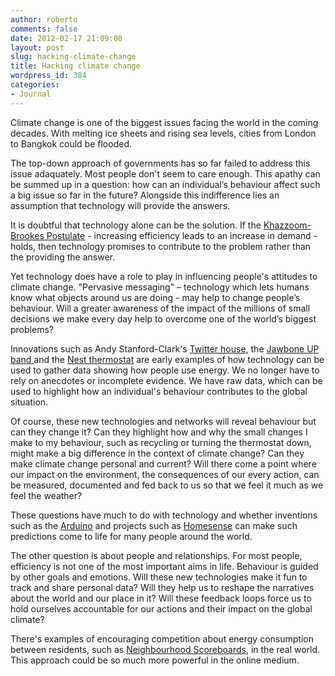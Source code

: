 ```yaml
---
author: roberto
comments: false
date: 2012-02-17 21:09:08
layout: post
slug: hacking-climate-change
title: Hacking climate change
wordpress_id: 384
categories:
- Journal
---
```


Climate change is one of the biggest issues facing the world in the coming decades. With melting ice sheets and rising sea levels, cities from London to Bangkok could be flooded.

The top-down approach of governments has so far failed to address this issue adaquately. Most people don't seem to care enough. This apathy can be summed up in a question: how can an individual’s behaviour affect such a big issue so far in the future? Alongside this indifference lies an assumption that technology will provide the answers.

It is doubtful that technology alone can be the solution. If the [Khazzoom-Brookes Postulate](http://johngeraci.com/blog/2011/11/why-smart-cities-wont-stop-global-warming-and-may-even-accelerate-it/) - increasing efficiency leads to an increase in demand - holds, then technology promises to contribute to the problem rather than the providing the answer.

Yet technology does have a role to play in influencing people's attitudes to climate change. "Pervasive messaging" – technology which lets humans know what objects around us are doing - may help to change people’s behaviour. Will a greater awareness of the impact of the millions of small decisions we make every day help to overcome one of the world’s biggest problems?

Innovations such as Andy Stanford-Clark's [Twitter house](http://stanford-clark.com/house_that_twitters.html), the [Jawbone UP band ](http://fuseproject.com/category-2-product-64)and the [Nest thermostat](http://www.nest.com/inside-and-out/index.html) are early examples of how technology can be used to gather data showing how people use energy. We no longer have to rely on anecdotes or incomplete evidence. We have raw data, which can be used to highlight how an individual's behaviour contributes to the global situation.

Of course, these new technologies and networks will reveal behaviour but can they change it? Can they highlight how and why the small changes I make to my behaviour, such as recycling or turning the thermostat down, might make a big difference in the context of climate change? Can they make climate change personal and current? Will there come a point where our impact on the environment, the consequences of our every action, can be measured, documented and fed back to us so that we feel it much as we feel the weather?

These questions have much to do with technology and whether inventions such as the [Arduino](http://www.arduino.cc/) and projects such as [Homesense](http://www.homesenseproject.com/) can make such predictions come to life for many people around the world.

The other question is about people and relationships. For most people, efficiency is not one of the most important aims in life. Behaviour is guided by other goals and emotions. Will these new technologies make it fun to track and share personal data? Will they help us to reshape the narratives about the world and our place in it? Will these feedback loops force us to hold ourselves accountable for our actions and their impact on the global climate?

There's examples of encouraging competition about energy consumption between residents, such as [Neighbourhood Scoreboards](http://neighbourhoodscoreboards.com/), in the real world. This approach could be so much more powerful in the online medium.
